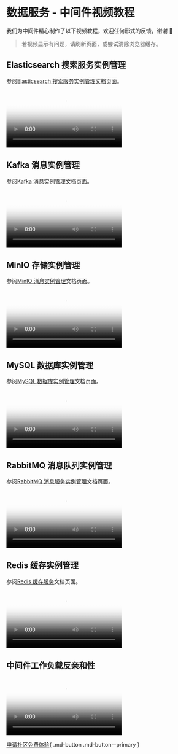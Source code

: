# 数据服务 - 中间件视频教程

我们为中间件精心制作了以下视频教程，欢迎任何形式的反馈，谢谢 🙏

> 若视频显示有问题，请刷新页面，或尝试清除浏览器缓存。

## Elasticsearch 搜索服务实例管理

参阅[Elasticsearch 搜索服务实例管理](../middleware/elasticsearch/user-guide/create.md)文档页面。

<div class="responsive-video-container">
<video controls src="https://harbor-test2.cn-sh2.ufileos.com/docs/videos/es.mp4" preload="metadata" poster="../images/mcamel-es.png"></video>
</div>

## Kafka 消息实例管理

参阅[Kafka 消息实例管理](../middleware/kafka/user-guide/create.md)文档页面。

<div class="responsive-video-container">
<video controls src="https://harbor-test2.cn-sh2.ufileos.com/docs/videos/kafka.mp4" preload="metadata" poster="../images/mcamel-kafka.png"></video>
</div>

## MinIO 存储实例管理

参阅[MinIO 消息实例管理](../middleware/minio/user-guide/create.md)文档页面。

<div class="responsive-video-container">
<video controls src="https://harbor-test2.cn-sh2.ufileos.com/docs/videos/minio.mp4" preload="metadata" poster="../images/mcamel-minio.png"></video>
</div>

## MySQL 数据库实例管理

参阅[MySQL 数据库实例管理](../middleware/mysql/user-guide/create.md)文档页面。

<div class="responsive-video-container">
<video controls src="https://harbor-test2.cn-sh2.ufileos.com/docs/videos/mysql.mp4" preload="metadata" poster="../images/mcamel-mysql.png"></video>
</div>

## RabbitMQ 消息队列实例管理

参阅[RabbitMQ 消息服务实例管理](../middleware/rabbitmq/user-guide/create.md)文档页面。

<div class="responsive-video-container">
<video controls src="https://harbor-test2.cn-sh2.ufileos.com/docs/videos/RabbitMQ-instance-management.mp4" preload="metadata" poster="../images/mcamel-rabbit.png"></video>
</div>

## Redis 缓存实例管理

参阅[Redis 缓存服务](../middleware/redis/intro/index.md)文档页面。

<div class="responsive-video-container">
<video controls src="https://harbor-test2.cn-sh2.ufileos.com/docs/videos/redis.mp4" preload="metadata" poster="../images/mcamel-redis.png"></video>
</div>

## 中间件工作负载反亲和性

<!--参阅[RabbitMQ 消息服务实例管理](../middleware/rabbitmq/user-guide/create.md)文档页面。-->

<div class="responsive-video-container">
<video controls src="https://harbor-test2.cn-sh2.ufileos.com/docs/videos/anti-affinity.mp4" preload="metadata" poster="../images/mcamel-anti-affinity.png"></video>
</div>

[申请社区免费体验](../dce/license0.md){ .md-button .md-button--primary }
